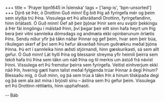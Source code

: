 +++
title = 'Prayer bpn1645 in Íslenska'
tags = ['lang-is', 'bpn-unsorted']
+++
Dýrð sé Þér, ó Drottinn Guð minn! Ég bið Þig að fyrirgefa mér og þeim sem styðja trú Þína. Vissulega ert Þú allsráðandi Drottinn, fyrirgef­andinn, hinn örlátasti. Ó Guð minn! Gef að þeir þjónar Þínir sem eru sviptir þekkingu á Þér fái inngöngu í málstað Þinn, því þegar þeir eitt sinn hafa heyrt um Þig bera þeir vitni sannleika dóms­dags og andmæla ekki opinberunum örlætis Þíns. Sendu niður yfir þá tákn náðar Þinnar og gef þeim, hvar sem þeir búa, ríkulegan skerf af því sem Þú hefur ákvarðað hinum guðræknu meðal þjóna Þinna. Þú ert í sannleika hinn æðsti stjórnandi, hinn gæskuríkasti, sá sem allt gefur.
Ó Guð minn! Lát hylli Þína og blessanir streyma yfir heimili þeirra sem tekið hafa trú Þína sem tákn um náð Þína og til merkis um ástúð frá návist Þinni. Vissulega ert Þú fremstur þeirra sem fyrir­gefa. Veitist einhverjum ekki náð Þín, hvernig gæti hann talist meðal fylgjenda trúar Þinnar á degi Þínum?
Blessaðu mig, ó Guð minn, og þá sem trúa á tákn Þín á hinum tilskipaða degi og þá sem ala ást mína í brjósti sínu – ástina sem Þú gefur þeim. Vissulega ert Þú Drottinn réttlætis, hinn upp­hafnasti.

-- Báb
